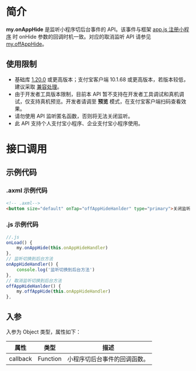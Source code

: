 
# 简介
**my.onAppHide** 是监听小程序切后台事件的 API。该事件与框架 [app.js 注册小程序](https://opendocs.alipay.com/mini/framework/app-detail) 时 onHide 参数的回调时机一致。对应的取消监听 API 请参见 [my.offAppHide](api/dldh0a)。

## 使用限制

- 基础库 [1.20.0](https://opendocs.alipay.com/mini/framework/lib) 或更高版本；支付宝客户端 10.1.68 或更高版本，若版本较低，建议采取 [兼容处理](/mini/framework/compatibility)。
- 由于开发者工具版本限制，目前本 API 暂不支持在开发者工具调试和真机调试，仅支持真机预览。开发者请调至 **预览** 模式，在支付宝客户端扫码查看效果。
- 请勿使用 API 监听匿名函数，否则将无法关闭监听。
- 此 API 支持个人支付宝小程序、企业支付宝小程序使用。

# 接口调用

## 示例代码

### .axml 示例代码
```html
<!-- .axml-->
<button size="default" onTap="offAppHideHanlder" type="primary">关闭监听到后台</button>
```

### .js 示例代码
```javascript
//.js
onLoad() {
    my.onAppHide(this.onAppHideHandler)
},
// 监听切换到后台方法
onAppHideHandler() {
    console.log('监听切换到后台方法')
},
// 取消监听切换到后台方法
offAppHideHanlder() {
    my.offAppHide(this.onAppHideHandler)
},
```

## 入参
入参为 Object 类型，属性如下：

| **属性** | **类型** | **描述** |
| --- | --- | --- |
| callback | Function | 小程序切后台事件的回调函数。 |

